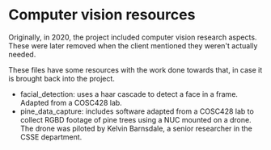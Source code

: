 # Computer vision resources

Originally, in 2020, the project included computer vision research aspects. These were later removed when the client mentioned they weren't actually needed.

These files have some resources with the work done towards that, in case it is brought back into the project.

* facial_detection: uses a haar cascade to detect a face in a frame. Adapted from a COSC428 lab.
* pine_data_capture: includes software adapted from a COSC428 lab to collect RGBD footage of pine trees using a NUC mounted on a drone. The drone was piloted by Kelvin Barnsdale, a senior researcher in the CSSE department.